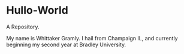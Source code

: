 # Hullo-World
A Repository.

My name is Whittaker Gramly. 
I hail from Champaign IL, and currently beginning my second year at Bradley University.




